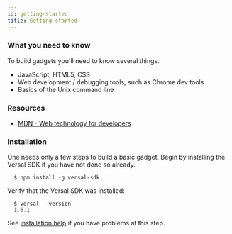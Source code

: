 ```yaml
---
id: getting-started
title: Getting started
---
```


### What you need to know

To build gadgets you'll need to know several things.

* JavaScript, HTML5, CSS
* Web development / debugging tools, such as Chrome dev tools
* Basics of the Unix command line

### Resources

* [MDN - Web technology for developers](https://developer.mozilla.org/en-US/docs/Web)

### Installation

One needs only a few steps to build a basic gadget. Begin by installing the Versal SDK if you have not done so already.

      $ npm install -g versal-sdk

Verify that the Versal SDK was installed:

      $ versal --version
      1.6.1

See [installation help](https://github.com/Versal/sdk#installation-in-depth) if you have problems at this step.
